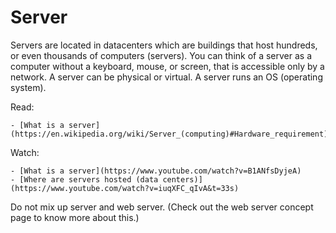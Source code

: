 # Server

Servers are located in datacenters which are buildings that host hundreds, or even thousands of computers (servers). You can think of a server as a computer without a keyboard, mouse, or screen, that is accessible only by a network. A server can be physical or virtual. A server runs an OS (operating system).

Read:

	- [What is a server](https://en.wikipedia.org/wiki/Server_(computing)#Hardware_requirement)
Watch:

	- [What is a server](https://www.youtube.com/watch?v=B1ANfsDyjeA)
	- [Where are servers hosted (data centers)](https://www.youtube.com/watch?v=iuqXFC_qIvA&t=33s)

Do not mix up server and web server. (Check out the web server concept page to know more about this.)
